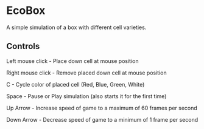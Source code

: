 # EcoBox
A simple simulation of a box with different cell varieties. 

## Controls
Left mouse click - Place down cell at mouse position

Right mouse click - Remove placed down cell at mouse position

C - Cycle color of placed cell (Red, Blue, Green, White)

Space - Pause or Play simulation (also starts it for the first time)

Up Arrow - Increase speed of game to a maximum of 60 frames per second

Down Arrow - Decrease speed of game to a minimum of 1 frame per second
